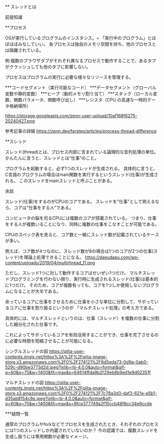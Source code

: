 ** スレッドとは




前提知識



**プロセス

OSが実行しているプログラムのインスタンス。= 「実行中のプログラム」とほぼほぼみなしていい。
各プロセスは独自のメモリ空間を持ち、他のプロセスとは隔離されている。

例:複数のブラウザタブがそれぞれ異なるプロセスで動作することで、あるタブがクラッシュしても他のタブに影響しない。


プロセスはプログラムの実行に必要な様々なリソースを管理する。

***コードセグメント（実行可能なコード）
***データセグメント（グローバル変数や静的変数）
***ヒープ（動的メモリ割り当て）
***スタック（ローカル変数、関数パラメータ、関数呼び出し）
***レジスタ（CPU の高速な一時的データ格納場所）

https://storage.googleapis.com/zenn-user-upload/10af168f6275-20240427.png

参考記事の詳細
https://zenn.dev/farstep/articles/process-thread-difference



**スレッド

スレッド(thread)とは、プロセス内部に含まれている論理的な並列処理の単位。
かんたんに言うと、スレッドとは“仕事”のこと。

プログラムを起動すると、必ず1つのスレッドが生成される。
具体的に言うと、C言語のプログラムの場合はmain関数を実行するというスレッド(仕事)が生成される。
このスレッドをmainスレッドと呼ぶことがある。


余談

スレッド(仕事)をするのがCPUのコアである。
スレッドを"仕事"として例えるなら、コアは"仕事をする人"である。

コンピュータの脳を司るCPUには複数のコアが搭載されている。
つまり、仕事をする人が複数いることになり、同時に複数の仕事をこなすことが可能である。

CPUのスペック表を見ると、コア数と一緒にスレッド数が記載されているケースが多い。

例えば、コア数が4つなのに、スレッド数が8の場合は1つのコアが2つの仕事(スレッド)を理論上処理できることになる。
https://daeudaeu.com/wp-content/uploads/2019/04/multirhread_11.png

ただし、スレッド1つに対して動作するコアはせいぜい1つだけ。
マルチスレッドプログラミングを行わない限り、実行時に生成されるスレッド(仕事)は基本的に1つだけ。
そのため、コアが複数有っても、コアを1つしか使用しないプログラムになることが大半である。

余っているコアに仕事をさせるために仕事を小さな単位に分割して、サボっているコアに仕事を割り振るというのが
「マルチスレッド処理」の考え方である。

具体的には、マルチスレッドというのは、仕事（スレッド）を複数の仕事に分割した細分化された仕事です。

これによってサボっているコアを有効活用することができ、仕事を完了させるのに必要な時間を短縮させることが可能になる。


シングルスレッドの図
https://qiita-user-contents.imgix.net/https%3A%2F%2Fqiita-image-store.s3.amazonaws.com%2F0%2F274121%2F8d5eda73-0d9a-0ab0-529c-d90be3773d2d.jpeg?ixlib=rb-4.0.0&auto=format&gif-q=60&q=75&w=1400&fit=max&s=64614ffda9b2f29eb8b9ed1e9d02351f

マルチスレッドの図
https://qiita-user-contents.imgix.net/https%3A%2F%2Fqiita-image-store.s3.amazonaws.com%2F0%2F274121%2F7c78a3d3-daf3-621e-a5b1-d35ab8154c6e.jpeg?ixlib=rb-4.0.0&auto=format&gif-q=60&q=75&w=1400&fit=max&s=9fce377749a2f10ccb48f8cc34e6ccde



***疑問一覧

通常のプログラムやforkなどでプロセスを生成されたとき、それぞれのプロセスには1つのスレッドしか内蔵されていないのか？
今の認識では、複数スレッドを生成し扱うには専用関数が必要なイメージ。


